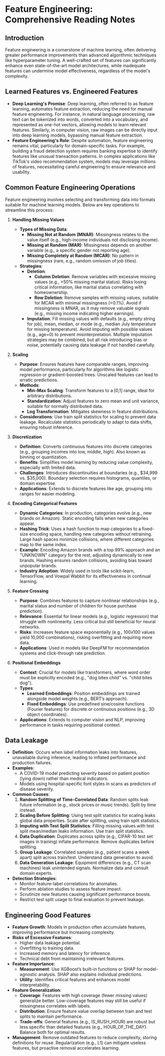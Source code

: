 
# Feature Engineering: Comprehensive Reading Notes

## Introduction
Feature engineering is a cornerstone of machine learning, often delivering greater performance improvements than advanced algorithmic techniques like hyperparameter tuning. A well-crafted set of features can significantly enhance even state-of-the-art model architectures, while inadequate features can undermine model effectiveness, regardless of the model's complexity.

## Learned Features vs. Engineered Features
- **Deep Learning's Promise**: Deep learning, often referred to as feature learning, automates feature extraction, reducing the need for manual feature engineering. For instance, in natural language processing, raw text can be tokenized into words, converted into a vocabulary, and represented as one-hot vectors, allowing models to learn relevant features. Similarly, in computer vision, raw images can be directly input into deep learning models, bypassing manual feature extraction.
- **Feature Engineering's Role**: Despite automation, feature engineering remains vital, particularly for domain-specific tasks. For example, building a fraud detection system requires banking expertise to identify features like unusual transaction patterns. In complex applications like TikTok's video recommendation system, models may leverage millions of features, necessitating careful engineering to ensure relevance and usability.

## Common Feature Engineering Operations
Feature engineering involves selecting and transforming data into formats suitable for machine learning models. Below are key operations to streamline this process:

1. **Handling Missing Values**
   - **Types of Missing Data**:
     - **Missing Not at Random (MNAR)**: Missingness relates to the value itself (e.g., high-income individuals not disclosing income).
     - **Missing at Random (MAR)**: Missingness depends on another variable (e.g., a specific gender not reporting age).
     - **Missing Completely at Random (MCAR)**: No pattern in missingness (rare, e.g., random omission of job titles).
   - **Strategies**:
     - **Deletion**:
       - **Column Deletion**: Remove variables with excessive missing values (e.g., >50% missing marital status). Risks losing critical information, like marital status correlating with homeownership.
       - **Row Deletion**: Remove samples with missing values, suitable for MCAR with minimal missingness (<0.1%). Avoid if missingness is MNAR, as it may remove valuable signals (e.g., missing income indicating higher earnings).
     - **Imputation**: Fill missing values with defaults (e.g., empty string for job), mean, median, or mode (e.g., median July temperature for missing temperature). Avoid imputing with possible values (e.g., age=0) to prevent misinterpretation. Multiple imputation strategies may be combined, but all risk introducing bias or noise, potentially causing data leakage if not handled carefully.

2. **Scaling**
   - **Purpose**: Ensures features have comparable ranges, improving model performance, particularly for algorithms like logistic regression or gradient-boosted trees. Unscaled features can lead to erratic predictions.
   - **Methods**:
     - **Min-Max Scaling**: Transform features to a [0,1] range, ideal for arbitrary distributions.
     - **Standardization**: Adjust features to zero mean and unit variance, suitable for normally distributed data.
     - **Log Transformation**: Mitigates skewness in feature distributions.
   - **Considerations**: Use train split statistics for scaling to prevent data leakage. Recalculate statistics periodically to adapt to data shifts, ensuring robust inference.

3. **Discretization**
   - **Definition**: Converts continuous features into discrete categories (e.g., grouping incomes into low, middle, high). Also known as binning or quantization.
   - **Benefits**: Simplifies model learning by reducing value complexity, especially with limited data.
   - **Challenges**: Introduces discontinuities at boundaries (e.g., $34,999 vs. $35,000). Boundary selection requires histograms, quantiles, or domain expertise.
   - **Applications**: Extends to discrete features like age, grouping into ranges for easier modeling.

4. **Encoding Categorical Features**
   - **Dynamic Categories**: In production, categories evolve (e.g., new brands on Amazon). Static encoding fails when new categories appear.
   - **Hashing Trick**: Uses a hash function to map categories to a fixed-size encoding space, handling new categories without retraining. Large hash spaces minimize collisions, where different categories map to the same index.
   - **Example**: Encoding Amazon brands with a top 99% approach and an "UNKNOWN" category for the rest, adjusting dynamically to new brands. Hashing ensures random collisions, avoiding bias toward unpopular brands.
   - **Industry Adoption**: Widely used in tools like scikit-learn, TensorFlow, and Vowpal Wabbit for its effectiveness in continual learning.

5. **Feature Crossing**
   - **Purpose**: Combines features to capture nonlinear relationships (e.g., marital status and number of children for house purchase prediction).
   - **Relevance**: Essential for linear models (e.g., logistic regression) that struggle with nonlinearity. Less critical but still beneficial for neural networks.
   - **Risks**: Increases feature space exponentially (e.g., 100x100 values yield 10,000 combinations), risking overfitting and requiring more data.
   - **Applications**: Used in models like DeepFM for recommendation systems and click-through rate prediction.

6. **Positional Embeddings**
   - **Context**: Crucial for models like transformers, where word order must be explicitly encoded (e.g., "dog bites child" vs. "child bites dog").
   - **Types**:
     - **Learned Embeddings**: Position embeddings are trained alongside model weights (e.g., BERT’s approach).
     - **Fixed Embeddings**: Use predefined sine/cosine functions (Fourier features) for discrete or continuous positions (e.g., 3D object coordinates).
   - **Applications**: Extends to computer vision and NLP, improving performance in tasks requiring positional context.

## Data Leakage
- **Definition**: Occurs when label information leaks into features, unavailable during inference, leading to inflated performance and production failures.
- **Examples**:
  - A COVID-19 model predicting severity based on patient position (lying down) rather than medical indicators.
  - Models using hospital-specific font styles in scans as predictors of disease severity.
- **Common Causes**:
  1. **Random Splitting of Time-Correlated Data**: Random splits leak future information (e.g., stock prices or music trends). Split by time instead.
  2. **Scaling Before Splitting**: Using test split statistics for scaling leaks global data properties. Scale after splitting, using train split statistics.
  3. **Imputing with Test Split Statistics**: Filling missing values with test split mean/median leaks information. Use train split statistics.
  4. **Data Duplication**: Duplicates across splits (e.g., CIFAR-10 test set images in training) inflate performance. Remove duplicates before splitting.
  5. **Group Leakage**: Correlated samples (e.g., patient scans a week apart) split across train/test. Understand data generation to avoid.
  6. **Data Generation Leakage**: Equipment differences (e.g., CT scan machines) leak unintended signals. Normalize data and consult domain experts.
- **Detection Strategies**:
  - Monitor feature-label correlations for anomalies.
  - Perform ablation studies to assess feature impact.
  - Scrutinize new features causing significant performance boosts.
  - Restrict test split usage to final evaluation to prevent leakage.

## Engineering Good Features
- **Feature Growth**: Models in production often accumulate features, improving performance but increasing complexity.
- **Risks of Excessive Features**:
  - Higher data leakage potential.
  - Overfitting to training data.
  - Increased memory and latency for inference.
  - Technical debt from maintaining irrelevant features.
- **Feature Importance**:
  - **Measurement**: Use XGBoost’s built-in functions or SHAP for model-agnostic analysis. SHAP also explains individual predictions.
  - **Utility**: Identifies critical features and enhances model interpretability.
- **Feature Generalization**:
  - **Coverage**: Features with high coverage (fewer missing values) generalize better. Low-coverage features may still be useful if missingness correlates with labels.
  - **Distribution**: Ensure feature value overlap between train and test splits to maintain performance.
  - **Trade-offs**: General features (e.g., IS_RUSH_HOUR) are robust but less specific than detailed features (e.g., HOUR_OF_THE_DAY). Balance both for optimal results.
- **Management**: Remove outdated features to reduce complexity, storing definitions for reuse. Regularization (e.g., L1) can mitigate useless features, but proactive removal accelerates learning.

